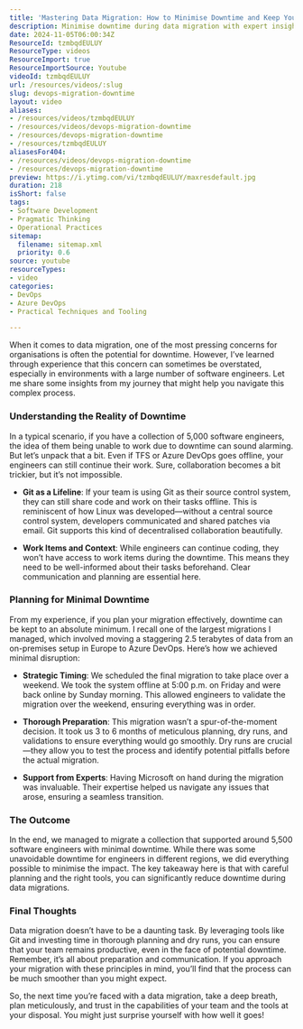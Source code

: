 ```yaml
---
title: 'Mastering Data Migration: How to Minimise Downtime and Keep Your Engineers Productive'
description: Minimise downtime during data migration with expert insights! Discover how strategic planning and Git can keep your team productive.
date: 2024-11-05T06:00:34Z
ResourceId: tzmbqdEULUY
ResourceType: videos
ResourceImport: true
ResourceImportSource: Youtube
videoId: tzmbqdEULUY
url: /resources/videos/:slug
slug: devops-migration-downtime
layout: video
aliases:
- /resources/videos/tzmbqdEULUY
- /resources/videos/devops-migration-downtime
- /resources/devops-migration-downtime
- /resources/tzmbqdEULUY
aliasesFor404:
- /resources/videos/devops-migration-downtime
- /resources/devops-migration-downtime
preview: https://i.ytimg.com/vi/tzmbqdEULUY/maxresdefault.jpg
duration: 218
isShort: false
tags:
- Software Development
- Pragmatic Thinking
- Operational Practices
sitemap:
  filename: sitemap.xml
  priority: 0.6
source: youtube
resourceTypes:
- video
categories:
- DevOps
- Azure DevOps
- Practical Techniques and Tooling

---
```

When it comes to data migration, one of the most pressing concerns for organisations is often the potential for downtime. However, I’ve learned through experience that this concern can sometimes be overstated, especially in environments with a large number of software engineers. Let me share some insights from my journey that might help you navigate this complex process.

### Understanding the Reality of Downtime

In a typical scenario, if you have a collection of 5,000 software engineers, the idea of them being unable to work due to downtime can sound alarming. But let’s unpack that a bit. Even if TFS or Azure DevOps goes offline, your engineers can still continue their work. Sure, collaboration becomes a bit trickier, but it’s not impossible. 

- **Git as a Lifeline**: If your team is using Git as their source control system, they can still share code and work on their tasks offline. This is reminiscent of how Linux was developed—without a central source control system, developers communicated and shared patches via email. Git supports this kind of decentralised collaboration beautifully.

- **Work Items and Context**: While engineers can continue coding, they won’t have access to work items during the downtime. This means they need to be well-informed about their tasks beforehand. Clear communication and planning are essential here.

### Planning for Minimal Downtime

From my experience, if you plan your migration effectively, downtime can be kept to an absolute minimum. I recall one of the largest migrations I managed, which involved moving a staggering 2.5 terabytes of data from an on-premises setup in Europe to Azure DevOps. Here’s how we achieved minimal disruption:

- **Strategic Timing**: We scheduled the final migration to take place over a weekend. We took the system offline at 5:00 p.m. on Friday and were back online by Sunday morning. This allowed engineers to validate the migration over the weekend, ensuring everything was in order.

- **Thorough Preparation**: This migration wasn’t a spur-of-the-moment decision. It took us 3 to 6 months of meticulous planning, dry runs, and validations to ensure everything would go smoothly. Dry runs are crucial—they allow you to test the process and identify potential pitfalls before the actual migration.

- **Support from Experts**: Having Microsoft on hand during the migration was invaluable. Their expertise helped us navigate any issues that arose, ensuring a seamless transition.

### The Outcome

In the end, we managed to migrate a collection that supported around 5,500 software engineers with minimal downtime. While there was some unavoidable downtime for engineers in different regions, we did everything possible to minimise the impact. The key takeaway here is that with careful planning and the right tools, you can significantly reduce downtime during data migrations.

### Final Thoughts

Data migration doesn’t have to be a daunting task. By leveraging tools like Git and investing time in thorough planning and dry runs, you can ensure that your team remains productive, even in the face of potential downtime. Remember, it’s all about preparation and communication. If you approach your migration with these principles in mind, you’ll find that the process can be much smoother than you might expect. 

So, the next time you’re faced with a data migration, take a deep breath, plan meticulously, and trust in the capabilities of your team and the tools at your disposal. You might just surprise yourself with how well it goes!
